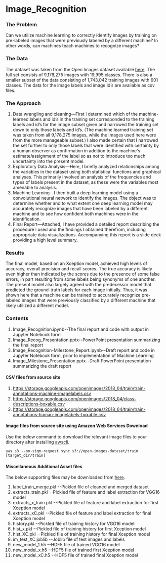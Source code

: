 # Image_Recognition

### The Problem

Can we utilize machine learning to correctly identify images by training on pre-labeled images that were previously labeled by a different machine?  In other words, can machines teach machines to recognize images?   
	
### The Data

The dataset was taken from the Open Images dataset available [here](https://storage.googleapis.com/openimages/web/download.html).   The full set consists of 9,178,275 images with 19,995 classes.  There is also a smaller subset of the data consisting of 1,743,042 training images with 601 classes. The data for the image labels and image id’s are available as csv files.  

### The Approach

1.	Data wrangling and cleaning—First I determined which of the machine-learned labels and id’s in the training set corresponded to the training labels and id’s for the image subset given and narrowed the training set down to only those labels and id’s.  (The machine learned training set was taken from all 9,178,275 images, while the images used here were from the more manageable subset.)  I also made certain that I narrowed the set further to only those labels that were identified with certainty by a human observer as confirmation in addition to the machine's estimate/assignment of the label so as not to introduce too much uncertainty into the present model.    
2.	Exploratory Data Analysis—Here, I briefly analyzed relationships among the variables in the dataset using both statistical functions and graphical analyses. This primarily involved an analysis of the frequencies and types of labels present in the dataset, as these were the variables most amenable to analysis.
3.	Machine Learning—I then built a deep learning model using a convolutional neural network to identify the images.  The object was to determine whether and to what extent one deep learning model may accurately recognize images that have been labeled by a different machine and to see how confident both machines were in the identification.
4.	Final Report—Attached, I have provided a detailed report describing the procedure I used and the findings I obtained therefrom, including appropriate data visualizations.  Accompanying this report is a slide deck providing a high level summary. 

### Results

The final model, based on an Xception model, achieved high levels of accuracy, overall precision and recall scores. The true accuracy is likely even higher than indicated by the scores due to the presence of some false errors, in part resulting from some labels being synonyms of one another. The present model also largely agreed with the predecessor model that predicted the ground-truth labels for each image initially.  Thus, it was shown here that a machine can be trained to accurately recognize pre-labeled images that were previously classified by a different machine that likely utilized a different model.

### Contents

1.  Image_Recognition.ipynb--The final report and code with output in Jupyter Notebook form
2.  Image_Recog_Presentation.pptx--PowerPoint presentation summarizing the final report
3.  Image_Recognition-Milestone_Report.ipynb--Draft report and code in Jupyter Notebook form, prior to implementation of Machine Learning
4.  Image_Milestone_Presentation.pptx--Draft PowerPoint presentation summarizing the draft report

  #### CSV files from source site
  1.  https://storage.googleapis.com/openimages/2018_04/train/train-annotations-machine-imagelabels.csv
  2.  https://storage.googleapis.com/openimages/2018_04/class-descriptions-boxable.csv
  3.  https://storage.googleapis.com/openimages/2018_04/train/train-annotations-human-imagelabels-boxable.csv
  
  #### Image files from source site using Amazon Web Services Download
  
  Use the below command to download the relevant image files to your directory after installing [awscli](https://aws.amazon.com/cli/). 
  
  	aws s3 --no-sign-request sync s3://open-images-dataset/train [target_dir/train]
  
  #### Miscellaneous Additional Asset files
  
  The below supporting files may be downloaded from [here](https://www.dropbox.com/sh/yr0tkw0jgbefia9/AABqb6iTJUjyD7bgBrTKg2u4a?dl=0).
  
  1.  label_train_merge.pkl --Pickled file of cleaned and merged dataset
  2.  extracts_train.pkl  --Pickled file of feature and label extraction for VGG16 model
  3.  extracts_x_train.pkl  --Pickled file of feature and label extraction for first Xception model 
  4.  extracts_xC.pkl  --Pickled file of feature and label extraction for final Xception model 
  5.  history.pkl  --Pickled file of training history for VGG16 model 
  6.  hist_x.pkl  --Pickled file of training history for first Xception model
  7.  hist_XC.pkl --Pickled file of training history for final Xception model
  8.  im_test_XC.joblib  --Joblib file of test images and labels
  9.  new_model_1.h5 --HDF5 file of trained VGG16 model
  10.  new_model_x.h5 --HDF5 file of trained first Xception model
  11. new_model_xC.h5 --HDF5 file of trained final Xception model
  

